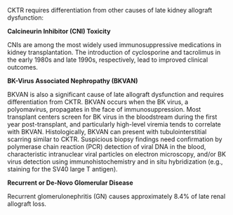 CKTR requires differentiation from other causes of late kidney allograft dysfunction:

**Calcineurin Inhibitor (CNI) Toxicity**

CNIs are among the most widely used immunosuppressive medications in kidney transplantation. The introduction of cyclosporine and tacrolimus in the early 1980s and late 1990s, respectively, lead to improved clinical outcomes.

**BK-Virus Associated Nephropathy (BKVAN)**

BKVAN is also a significant cause of late allograft dysfunction and requires differentiation from CKTR. BKVAN occurs when the BK virus, a polyomavirus, propagates in the face of immunosuppression. Most transplant centers screen for BK virus in the bloodstream during the first year post-transplant, and particularly high-level viremia tends to correlate with BKVAN. Histologically, BKVAN can present with tubulointerstitial scarring similar to CKTR. Suspicious biopsy findings need confirmation by polymerase chain reaction (PCR) detection of viral DNA in the blood, characteristic intranuclear viral particles on electron microscopy, and/or BK virus detection using immunohistochemistry and in situ hybridization (e.g., staining for the SV40 large T antigen).

**Recurrent or De-Novo Glomerular Disease**

Recurrent glomerulonephritis (GN) causes approximately 8.4% of late renal allograft loss.